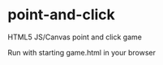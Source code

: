 # point-and-click
HTML5 JS/Canvas point and click game

Run with starting game.html in your browser
